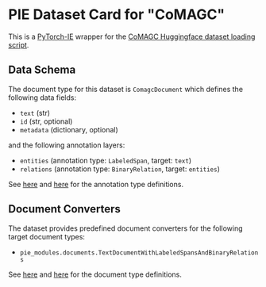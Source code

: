 # PIE Dataset Card for "CoMAGC"

This is a [PyTorch-IE](https://github.com/ChristophAlt/pytorch-ie) wrapper for the
[CoMAGC Huggingface dataset loading script](https://huggingface.co/datasets/DFKI-SLT/CoMAGC).

## Data Schema

The document type for this dataset is `ComagcDocument` which defines the following data fields:

- `text` (str)
- `id` (str, optional)
- `metadata` (dictionary, optional)

and the following annotation layers:

- `entities` (annotation type: `LabeledSpan`, target: `text`)
- `relations` (annotation type: `BinaryRelation`, target: `entities`)

See [here](https://github.com/ArneBinder/pie-modules/blob/main/src/pie_modules/annotations.py) and
[here](https://github.com/ChristophAlt/pytorch-ie/blob/main/src/pytorch_ie/annotations.py) for the annotation
type definitions.

## Document Converters

The dataset provides predefined document converters for the following target document types:

- `pie_modules.documents.TextDocumentWithLabeledSpansAndBinaryRelations`

See [here](https://github.com/ArneBinder/pie-modules/blob/main/src/pie_modules/documents.py) and
[here](https://github.com/ChristophAlt/pytorch-ie/blob/main/src/pytorch_ie/documents.py) for the document type
definitions.
